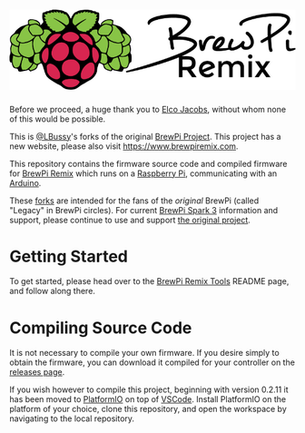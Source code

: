 # <a name="top"></a>![BrewPi Legacy Remix Logo](https://raw.githubusercontent.com/brewpi-remix/brewpi-www-rmx/master/images/brewpi_logo.png)

Before we proceed, a huge thank you to [Elco Jacobs](https://github.com/elcojacobs), without whom none of this would be possible.

This is [@LBussy](https://github.com/lbussy)'s forks of the original [BrewPi Project](https://github.com/BrewPi).  This project has a new website, please also visit https://www.brewpiremix.com.

This repository contains the firmware source code and compiled firmware for [BrewPi Remix](https://www.brewpiremix.com) which runs on a [Raspberry Pi](https://www.raspberrypi.org/), communicating with an [Arduino](https://www.arduino.cc/en/guide/introduction).  

These [forks](https://en.wikipedia.org/wiki/Fork_(software_development)) are intended for the fans of the *original* BrewPi (called "Legacy" in BrewPi circles).  For current [BrewPi Spark 3](https://www.brewpi.com/) information and support, please continue to use and support [the original project](https://github.com/BrewPi).

# Getting Started

To get started, please head over to the [BrewPi Remix Tools](https://github.com/brewpi-remix/brewpi-tools-rmx/blob/master/README.md) README page, and follow along there.

# Compiling Source Code

It is not necessary to compile your own firmware.  If you desire simply to obtain the firmware, you can download it compiled for your controller on the [releases page](https://github.com/lbussy/brewpi-firmware-rmx/releases).

If you wish however to compile this project, beginning with version 0.2.11 it has been moved to [PlatformIO](https://platformio.org/) on top of [VSCode](https://code.visualstudio.com/).  Install PlatformIO on the platform of your choice, clone this repository, and open the workspace by navigating to the local repository.
